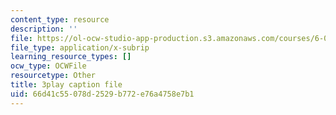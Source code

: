 ```yaml
---
content_type: resource
description: ''
file: https://ol-ocw-studio-app-production.s3.amazonaws.com/courses/6-0001-introduction-to-computer-science-and-programming-in-python-fall-2016/66d41c55078d2529b772e76a4758e7b1_F-_PKUUM-qY.srt
file_type: application/x-subrip
learning_resource_types: []
ocw_type: OCWFile
resourcetype: Other
title: 3play caption file
uid: 66d41c55-078d-2529-b772-e76a4758e7b1
---
```

